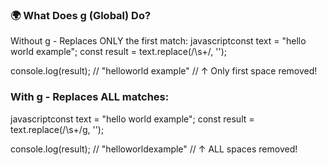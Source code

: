 ### 🌍 What Does g (Global) Do?
Without g - Replaces ONLY the first match:
javascriptconst text = "hello world example";
const result = text.replace(/\s+/, '');

console.log(result);  // "helloworld example"
//                         ↑ Only first space removed!
### With g - Replaces ALL matches:
javascriptconst text = "hello world example";
const result = text.replace(/\s+/g, '');

console.log(result);  // "helloworldexample"
//                         ↑ ALL spaces removed!